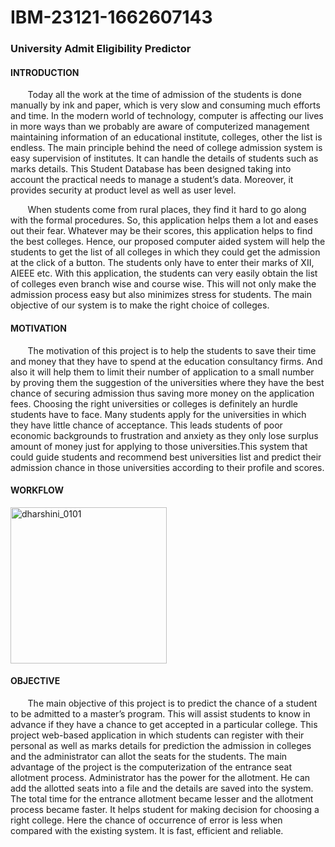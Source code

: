 <h1>IBM-23121-1662607143</h1>

<h3>University Admit Eligibility Predictor</h3>

<h4>INTRODUCTION</h4>  
 
<p>&nbsp; &nbsp; &nbsp; &nbsp;Today all the work at the time of admission of the students is done manually by ink and paper, which is very slow and consuming much efforts and time. In the modern world of technology, computer is affecting our lives in more ways than we probably are aware of computerized management maintaining information of an educational institute, colleges, other the list is endless. The main principle behind the need of college admission system is easy supervision of institutes. It can handle the details of students such as marks details. This Student Database has been designed taking into account the practical needs to manage a student’s data. Moreover, it provides security at product level as well as user level.</p>
<p>&nbsp; &nbsp; &nbsp; &nbsp;When students come from rural places, they find it hard to go along with the formal procedures. So, this application helps them a lot and eases out their fear. Whatever may be their scores, this application helps to find the best colleges. Hence, our proposed computer aided system will help the students to get the list of all colleges in which they could get the admission at the click of a button. The students only have to enter their marks of XII, AIEEE etc. With this application, the students can very easily obtain the list of colleges even branch wise and course wise. This will not only make the admission process easy but also minimizes stress for students. The main objective of our system is to make the right choice of colleges.</p>  

<h4>MOTIVATION</h4>

<p>&nbsp; &nbsp; &nbsp; &nbsp;The motivation of this project is to help the students to save their time and money that they have to spend at the education consultancy firms. And also it will help them to limit their number of application to a small number by proving them the suggestion of the universities where they have the best chance of securing admission thus saving more money on the application fees. Choosing the right universities or colleges is definitely an hurdle students have to face. Many students apply for the universities in which they have little chance of acceptance. This leads students of poor economic backgrounds to frustration and anxiety as they only lose surplus amount of money just for applying to those universities.This system that could guide students and recommend best universities list and predict their admission chance in those universities according to their profile and scores.</p>

<h4>WORKFLOW</h4>
<p><img align="center" src="https://github.com/IBM-EPBL/IBM-Project-23121-1659867360/blob/main/Pre-development%20Phase/Ideation%20Phase/WORK%20FLOW.jpeg" alt="dharshini_0101" height="250" width="250" /></a>
</p>

<h4>OBJECTIVE</h4>

<p>&nbsp; &nbsp; &nbsp; &nbsp;The main objective of this project is to predict the chance of a student to be admitted to a master’s program. This will assist students to know in advance if they have a chance to get accepted in a particular college. This project web-based application in which students can register with their personal as well as marks details for prediction the admission in colleges and the administrator can allot the seats for the students. The main advantage of the project is the computerization of the entrance seat allotment process. Administrator has the power for the allotment. He can add the allotted seats into a file and the details are saved into the system. The total time for the entrance allotment became lesser and the allotment process became faster. It helps student for making decision for choosing a right college. Here the chance of occurrence of error is less when compared with the existing system. It is fast, efficient and reliable.</p>

